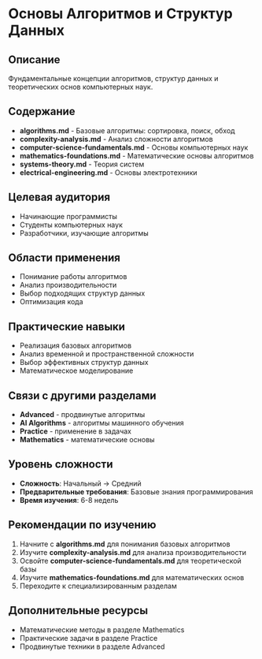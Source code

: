 # Основы Алгоритмов и Структур Данных

## Описание
Фундаментальные концепции алгоритмов, структур данных и теоретических основ компьютерных наук.

## Содержание
- **algorithms.md** - Базовые алгоритмы: сортировка, поиск, обход
- **complexity-analysis.md** - Анализ сложности алгоритмов
- **computer-science-fundamentals.md** - Основы компьютерных наук
- **mathematics-foundations.md** - Математические основы алгоритмов
- **systems-theory.md** - Теория систем
- **electrical-engineering.md** - Основы электротехники

## Целевая аудитория
- Начинающие программисты
- Студенты компьютерных наук
- Разработчики, изучающие алгоритмы

## Области применения
- Понимание работы алгоритмов
- Анализ производительности
- Выбор подходящих структур данных
- Оптимизация кода

## Практические навыки
- Реализация базовых алгоритмов
- Анализ временной и пространственной сложности
- Выбор эффективных структур данных
- Математическое моделирование

## Связи с другими разделами
- **Advanced** - продвинутые алгоритмы
- **AI Algorithms** - алгоритмы машинного обучения
- **Practice** - применение в задачах
- **Mathematics** - математические основы

## Уровень сложности
- **Сложность**: Начальный → Средний
- **Предварительные требования**: Базовые знания программирования
- **Время изучения**: 6-8 недель

## Рекомендации по изучению
1. Начните с **algorithms.md** для понимания базовых алгоритмов
2. Изучите **complexity-analysis.md** для анализа производительности
3. Освойте **computer-science-fundamentals.md** для теоретической базы
4. Изучите **mathematics-foundations.md** для математических основ
5. Переходите к специализированным разделам

## Дополнительные ресурсы
- Математические методы в разделе Mathematics
- Практические задачи в разделе Practice
- Продвинутые техники в разделе Advanced 